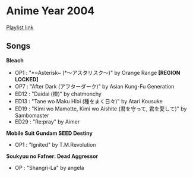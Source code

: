 # Anime Year 2004

[Playlist link](https://open.spotify.com/user/fz230568w0ccmom2dg3zvxq1h/playlist/1IgTDKX3WqZFJavret9PRD?si=75PHnz72RA2ag0bSfx94Eg)

## Songs

**Bleach**
* OP1 : "\*~Asterisk~ (*～アスタリスク～)" by Orange Range **[REGION LOCKED]**
* OP7 : "After Dark (アフターダーク)" by Asian Kung-Fu Generation
* ED12 : "Daidai (橙)" by chatmonchy
* ED13 : "Tane wo Maku Hibi (種をまく日々)" by Atari Kousuke
* ED19 : "Kimi wo Mamotte, Kimi wo Aishite (君を守って, 君を愛して)" by Sambomaster
* ED29 : "Re:pray" by Aimer

**Mobile Suit Gundam SEED Destiny**
* OP1 : "Ignited" by T.M.Revolution

**Soukyuu no Fafner: Dead Aggressor**
* OP : "Shangri-La" by angela